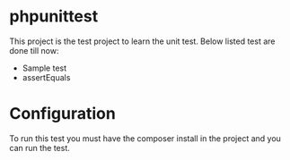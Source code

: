 # phpunittest

This project is the test project to learn the unit test. Below listed test are done till now:

- Sample test
- assertEquals


# Configuration

To run this test you must have the composer install in the project and you can run the test.

